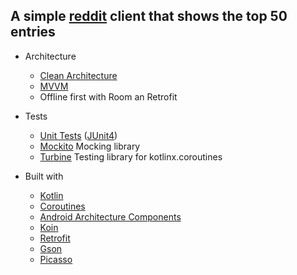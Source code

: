 ## A simple [reddit](https://www.reddit.com/) client that shows the top 50 entries

* Architecture
    * [Clean Architecture](https://blog.cleancoder.com/uncle-bob/2012/08/13/the-clean-architecture.html)
    * [MVVM](https://developer.android.com/jetpack/guide)
    * Offline first with Room an Retrofit
* Tests
    * [Unit Tests](https://en.wikipedia.org/wiki/Unit_testing) ([JUnit4](https://junit.org/junit4/))
    * [Mockito](https://mockk.io/) Mocking library
    * [Turbine](https://github.com/cashapp/turbine) Testing library for kotlinx.coroutines

* Built with 
    * [Kotlin](https://kotlinlang.org/)
    * [Coroutines](https://kotlinlang.org/docs/reference/coroutines.html)
    * [Android Architecture Components ](https://developer.android.com/topic/libraries/architecture/)
    * [Koin](https://insert-koin.io/)
    * [Retrofit](https://github.com/square/retrofit)
    * [Gson](https://github.com/google/gson)
    * [Picasso](https://square.github.io/picasso/)
    
